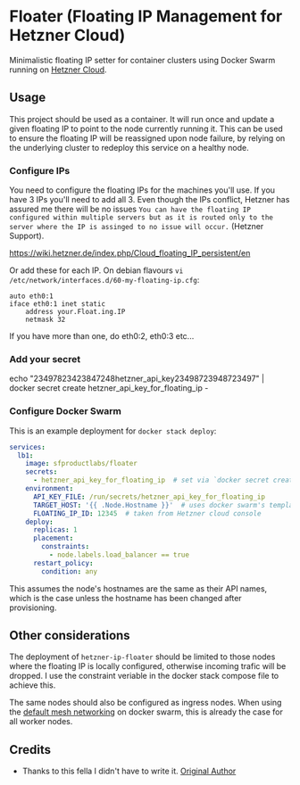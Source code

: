 # Floater (Floating IP Management for Hetzner Cloud)

Minimalistic floating IP setter for container clusters using Docker Swarm running on [Hetzner Cloud](https://www.hetzner.com/cloud).

## Usage

This project should be used as a container. It will run once and update a given floating IP to point to the node currently running it. This can be used to ensure the floating IP will be reassigned upon node failure, by relying on the underlying cluster to redeploy this service on a healthy node.

### Configure IPs

You need to configure the floating IPs for the machines you'll use. If you have 3 IPs you'll need to add all 3. Even though the IPs conflict, Hetzner has assured me there will be no issues `You can have the floating IP configured within multiple servers but as it is routed only to the server where the IP is assinged to no issue will occur.` (Hetzner Support).

https://wiki.hetzner.de/index.php/Cloud_floating_IP_persistent/en

Or add these for each IP. On debian flavours `vi /etc/network/interfaces.d/60-my-floating-ip.cfg`:
```
auto eth0:1
iface eth0:1 inet static
    address your.Float.ing.IP
    netmask 32
```

If you have more than one, do eth0:2, eth0:3 etc...

### Add your secret

echo "23497823423847248hetzner_api_key23498723948723497" | docker secret create hetzner_api_key_for_floating_ip -

### Configure Docker Swarm

This is an example deployment for `docker stack deploy`:
```yaml
services:
  lb1:
    image: sfproductlabs/floater
    secrets:
      - hetzner_api_key_for_floating_ip  # set via `docker secret create`
    environment:
      API_KEY_FILE: /run/secrets/hetzner_api_key_for_floating_ip
      TARGET_HOST: '{{ .Node.Hostname }}'  # uses docker swarm's templating to get node name
      FLOATING_IP_ID: 12345  # taken from Hetzner cloud console
    deploy:
      replicas: 1
      placement:
        constraints:
          - node.labels.load_balancer == true      
      restart_policy:
        condition: any          
```

This assumes the node's hostnames are the same as their API names, which is the case unless the hostname has been changed after provisioning.

## Other considerations

The deployment of `hetzner-ip-floater` should be limited to those nodes where the floating IP is locally configured, otherwise incoming trafic will be dropped. I use the constraint veriable in the docker stack compose file to achieve this.

The same nodes should also be configured as ingress nodes. When using the [default mesh networking](https://docs.docker.com/engine/swarm/ingress/) on docker swarm, this is already the case for all worker nodes.

## Credits
* Thanks to this fella I didn't have to write it.
[Original Author](https://github.com/costela)
